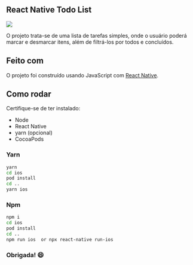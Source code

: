 ## React Native Todo List

![](todoList.gif)


O projeto trata-se de uma lista de tarefas simples, onde o usuário poderá marcar e desmarcar itens, além de filtrá-los por todos e concluídos. 

##  Feito com

O projeto foi construído usando JavaScript com [React Native](https://reactnative.dev/).

## Como rodar 

Certifique-se de ter instalado:

- Node
- React Native
- yarn (opcional)
- CocoaPods

### Yarn

```bash
yarn 
cd ios
pod install
cd ..
yarn ios
```

### Npm

```bash
npm i
cd ios
pod install
cd ..
npm run ios  or npx react-native run-ios
```

### Obrigada! 😄
